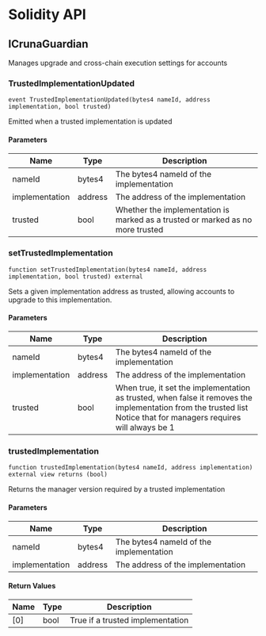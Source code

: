 # Solidity API

## ICrunaGuardian

Manages upgrade and cross-chain execution settings for accounts

### TrustedImplementationUpdated

```solidity
event TrustedImplementationUpdated(bytes4 nameId, address implementation, bool trusted)
```

Emitted when a trusted implementation is updated

#### Parameters

| Name | Type | Description |
| ---- | ---- | ----------- |
| nameId | bytes4 | The bytes4 nameId of the implementation |
| implementation | address | The address of the implementation |
| trusted | bool | Whether the implementation is marked as a trusted or marked as no more trusted |

### setTrustedImplementation

```solidity
function setTrustedImplementation(bytes4 nameId, address implementation, bool trusted) external
```

Sets a given implementation address as trusted, allowing accounts to upgrade to this implementation.

#### Parameters

| Name | Type | Description |
| ---- | ---- | ----------- |
| nameId | bytes4 | The bytes4 nameId of the implementation |
| implementation | address | The address of the implementation |
| trusted | bool | When true, it set the implementation as trusted, when false it removes the implementation from the trusted list Notice that for managers requires will always be 1 |

### trustedImplementation

```solidity
function trustedImplementation(bytes4 nameId, address implementation) external view returns (bool)
```

Returns the manager version required by a trusted implementation

#### Parameters

| Name | Type | Description |
| ---- | ---- | ----------- |
| nameId | bytes4 | The bytes4 nameId of the implementation |
| implementation | address | The address of the implementation |

#### Return Values

| Name | Type | Description |
| ---- | ---- | ----------- |
| [0] | bool | True if a trusted implementation |

